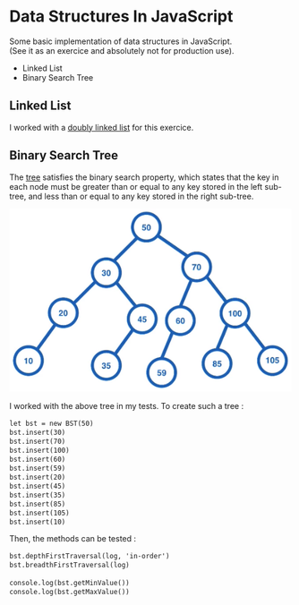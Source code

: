 # Data Structures In JavaScript

Some basic implementation of data structures in JavaScript.  
(See it as an exercice and absolutely not for production use).

- Linked List
- Binary Search Tree

## Linked List

I worked with a [doubly linked list](https://en.wikipedia.org/wiki/Doubly_linked_list) for this exercice.

## Binary Search Tree

The [tree](https://en.wikipedia.org/wiki/Binary_search_tree) satisfies the binary search property, which states that the key in each node must be greater than or equal to any key stored in the left sub-tree, and less than or equal to any key stored in the right sub-tree.

<p align="center">
  <img src="https://raw.githubusercontent.com/mkspcd/data-structures-in-javascript/master/img/bst.png" alt="Tree example" />
</p>

I worked with the above tree in my tests. To create such a tree :

```
let bst = new BST(50)
bst.insert(30)
bst.insert(70)
bst.insert(100)
bst.insert(60)
bst.insert(59)
bst.insert(20)
bst.insert(45)
bst.insert(35)
bst.insert(85)
bst.insert(105)
bst.insert(10)
```

Then, the methods can be tested :

```
bst.depthFirstTraversal(log, 'in-order')
bst.breadthFirstTraversal(log)

console.log(bst.getMinValue())
console.log(bst.getMaxValue())
```
